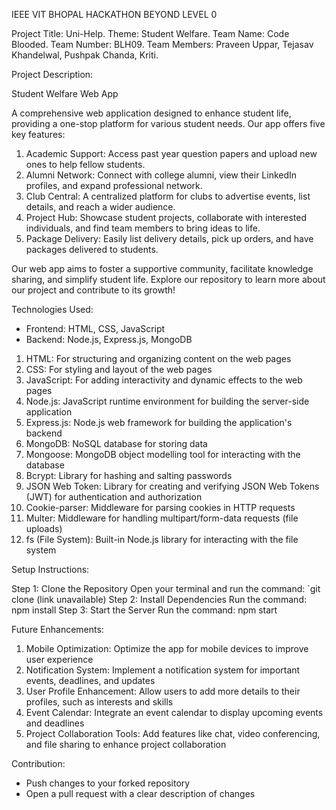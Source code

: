 IEEE VIT BHOPAL HACKATHON BEYOND LEVEL 0

Project Title: Uni-Help.
Theme: Student Welfare.
Team Name: Code Blooded.
Team Number: BLH09.
Team Members: Praveen Uppar, Tejasav Khandelwal, Pushpak Chanda, Kriti.

Project Description:

Student Welfare Web App

A comprehensive web application designed to enhance student life, providing a one-stop platform for various student needs. Our app offers five key features:

1. Academic Support: Access past year question papers and upload new ones to help fellow students.
2. Alumni Network: Connect with college alumni, view their LinkedIn profiles, and expand professional network.
3. Club Central: A centralized platform for clubs to advertise events, list details, and reach a wider audience.
4. Project Hub: Showcase student projects, collaborate with interested individuals, and find team members to bring ideas to life.
5. Package Delivery: Easily list delivery details, pick up orders, and have packages delivered to students.

Our web app aims to foster a supportive community, facilitate knowledge sharing, and simplify student life. Explore our repository to learn more about our project and contribute to its growth!

Technologies Used:

- Frontend: HTML, CSS, JavaScript
- Backend: Node.js, Express.js, MongoDB

1. HTML: For structuring and organizing content on the web pages
2. CSS: For styling and layout of the web pages
3. JavaScript: For adding interactivity and dynamic effects to the web pages
4. Node.js: JavaScript runtime environment for building the server-side application
5. Express.js: Node.js web framework for building the application's backend
6. MongoDB: NoSQL database for storing data
7. Mongoose: MongoDB object modelling tool for interacting with the database
8. Bcrypt: Library for hashing and salting passwords
9. JSON Web Token: Library for creating and verifying JSON Web Tokens (JWT) for authentication and authorization
10. Cookie-parser: Middleware for parsing cookies in HTTP requests
11. Multer: Middleware for handling multipart/form-data requests (file uploads)
12. fs (File System): Built-in Node.js library for interacting with the file system

Setup Instructions:

Step 1: Clone the Repository
Open your terminal and run the command: `git clone (link unavailable)
Step 2: Install Dependencies
Run the command: npm install
Step 3: Start the Server
Run the command: npm start

Future Enhancements:

1. Mobile Optimization: Optimize the app for mobile devices to improve user experience
2. Notification System: Implement a notification system for important events, deadlines, and updates
3. User Profile Enhancement: Allow users to add more details to their profiles, such as interests and skills
4. Event Calendar: Integrate an event calendar to display upcoming events and deadlines
5. Project Collaboration Tools: Add features like chat, video conferencing, and file sharing to enhance project collaboration

Contribution:

- Push changes to your forked repository
- Open a pull request with a clear description of changes
